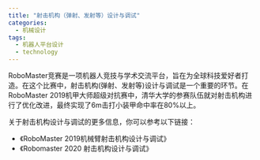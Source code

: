 ```yaml
---  
title: "射击机构（弹射、发射等）设计与调试"  
categories:  
  - 机械设计  
tags: 
  - 机器人平台设计 
  - technology  
---  
```


RoboMaster竞赛是一项机器人竞技与学术交流平台，旨在为全球科技爱好者打造。在这个比赛中，射击机构(弹射、发射等)设计与调试是一个重要的环节。在RoboMaster 2019机甲大师超级对抗赛中，清华大学的参赛队伍就对射击机构进行了优化改进，最终实现了6m击打小装甲命中率在80%以上。

关于射击机构设计与调试的更多信息，你可以参考以下链接：
- 《RoboMaster 2019机械臂射击机构设计与调试》
- 《Robomaster 2020 射击机构设计与调试》 
